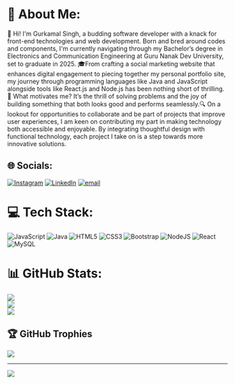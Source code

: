 # 💫 About Me:
👋 Hi! I'm Gurkamal Singh, a budding software developer with a knack for front-end technologies and web development. Born and bred around codes and components, I'm currently navigating through my Bachelor’s degree in Electronics and Communication Engineering at Guru Nanak Dev University, set to graduate in 2025. 🎓From crafting a social marketing website that enhances digital engagement to piecing together my personal portfolio site, my journey through programming languages like Java and JavaScript alongside tools like React.js and Node.js has been nothing short of thrilling. 🌟 What motivates me? It’s the thrill of solving problems and the joy of building something that both looks good and performs seamlessly.🔍 On a lookout for opportunities to collaborate and be part of projects that improve user experiences, I am keen on contributing my part in making technology both accessible and enjoyable. By integrating thoughtful design with functional technology, each project I take on is a step towards more innovative solutions.


## 🌐 Socials:
[![Instagram](https://img.shields.io/badge/Instagram-%23E4405F.svg?logo=Instagram&logoColor=white)](https://instagram.com/_gur.kamal) [![LinkedIn](https://img.shields.io/badge/LinkedIn-%230077B5.svg?logo=linkedin&logoColor=white)](https://linkedin.com/in/gurkamal69) [![email](https://img.shields.io/badge/Email-D14836?logo=gmail&logoColor=white)](mailto:gurkamalin@gmail.com) 

# 💻 Tech Stack:
![JavaScript](https://img.shields.io/badge/javascript-%23323330.svg?style=flat&logo=javascript&logoColor=%23F7DF1E) ![Java](https://img.shields.io/badge/java-%23ED8B00.svg?style=flat&logo=openjdk&logoColor=white) ![HTML5](https://img.shields.io/badge/html5-%23E34F26.svg?style=flat&logo=html5&logoColor=white) ![CSS3](https://img.shields.io/badge/css3-%231572B6.svg?style=flat&logo=css3&logoColor=white) ![Bootstrap](https://img.shields.io/badge/bootstrap-%238511FA.svg?style=flat&logo=bootstrap&logoColor=white) ![NodeJS](https://img.shields.io/badge/node.js-6DA55F?style=flat&logo=node.js&logoColor=white) ![React](https://img.shields.io/badge/react-%2320232a.svg?style=flat&logo=react&logoColor=%2361DAFB) ![MySQL](https://img.shields.io/badge/mysql-4479A1.svg?style=flat&logo=mysql&logoColor=white)
# 📊 GitHub Stats:
![](https://github-readme-stats.vercel.app/api?username=gurkamal69&theme=dark&hide_border=false&include_all_commits=false&count_private=false)<br/>
![](https://nirzak-streak-stats.vercel.app/?user=gurkamal69&theme=dark&hide_border=false)<br/>
![](https://github-readme-stats.vercel.app/api/top-langs/?username=gurkamal69&theme=dark&hide_border=false&include_all_commits=false&count_private=false&layout=compact)

## 🏆 GitHub Trophies
![](https://github-profile-trophy.vercel.app/?username=gurkamal69&theme=radical&no-frame=false&no-bg=true&margin-w=4)

---
[![](https://visitcount.itsvg.in/api?id=gurkamal69&icon=9&color=0)](https://visitcount.itsvg.in)

<!-- Proudly created with GPRM ( https://gprm.itsvg.in ) -->
